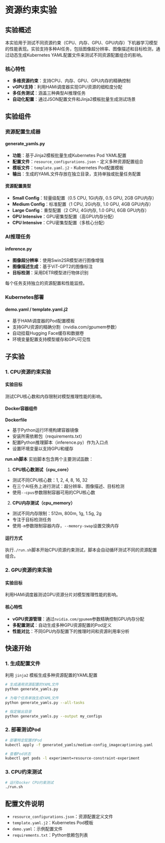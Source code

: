# 资源约束实验

## 实验概述

本实验用于测试不同资源约束（CPU、内存、GPU、GPU内存）下机器学习模型的性能表现。实验支持多种AI任务，包括图像超分辨率、图像描述和目标检测，通过动态生成Kubernetes YAML配置文件来测试不同资源配置组合的影响。

### 核心特性
- **多维资源约束**：支持CPU、内存、GPU、GPU内存的精确控制
- **vGPU支持**：利用HAMi调度器实现GPU资源的细粒度分配
- **多任务测试**：涵盖三种典型AI推理任务
- **自动化配置**：通过JSON配置文件和Jinja2模板批量生成测试场景

## 实验组件

### 资源配置生成器

#### generate_yamls.py
- **功能**：基于Jinja2模板批量生成Kubernetes Pod YAML配置
- **配置文件**：`resource_configurations.json` - 定义多种资源配置组合
- **模板文件**：`template.yaml.j2` - Kubernetes Pod配置模板
- **输出**：生成的YAML文件存放在独立目录，支持单独或批量任务配置

#### 资源配置类型
- **Small Config**：轻量级配置（0.5 CPU, 1Gi内存, 0.5 GPU, 2GB GPU内存）
- **Medium Config**：标准配置（1 CPU, 2Gi内存, 1.0 GPU, 4GB GPU内存）
- **Large Config**：重型配置（2 CPU, 4Gi内存, 1.0 GPU, 6GB GPU内存）
- **GPU Intensive**：GPU密集型配置（高GPU内存分配）
- **CPU Intensive**：CPU密集型配置（多核心分配）

### AI推理任务

#### inference.py
- **图像超分辨率**：使用Swin2SR模型进行图像增强
- **图像描述生成**：基于ViT-GPT2的图像标注
- **目标检测**：采用DETR模型进行物体识别

每个任务支持独立的资源配置和性能监控。

### Kubernetes部署

#### demo.yaml / template.yaml.j2
- 基于HAMi调度器的Pod配置模板
- 支持GPU资源的精确分割（nvidia.com/gpumem参数）
- 自动挂载Hugging Face缓存和数据卷
- 环境变量配置支持模型缓存和GPU可见性

## 子实验

### 1. CPU资源约束实验

#### 实验目标
测试CPU核心数和内存限制对模型推理性能的影响。
#### Docker容器组件

**Dockerfile**
- 基于Python运行环境构建容器镜像
- 安装所需依赖包（requirements.txt）
- 配置Python推理脚本（inference.py）作为入口点
- 设置环境变量以支持GPU和缓存

**run.sh脚本**
实验脚本包含两个主要测试函数：

1. **CPU核心数测试（cpu_core）**

- 测试不同CPU核心数：1, 2, 4, 8, 16, 32
- 在三个AI任务上进行测试：超分辨率、图像描述、目标检测
- 使用`--cpus`参数限制容器可用的CPU核心数

2. **CPU内存测试（cpu_memory）**

- 测试不同内存限制：512m, 800m, 1g, 1.5g, 2g
- 专注于目标检测任务
- 使用`-m`参数限制容器内存，`--memory-swap`设置交换内存

#### 运行方式
执行`./run.sh`脚本开始CPU资源约束测试，脚本会自动循环测试不同的资源配置组合。

### 2. GPU资源约束实验

#### 实验目标
利用HAMi调度器测试GPU资源分片对模型推理性能的影响。

#### 核心特性
- **vGPU资源管理**：通过`nvidia.com/gpumem`参数精确控制GPU内存分配
- **多配置测试**：自动生成多种GPU资源配置的Pod定义
- **性能对比**：不同GPU内存配置下的推理时间和资源利用率分析

## 快速开始

### 1. 生成配置文件

利用 `jinja2` 模板生成多种资源配置的YAML配置

```bash
# 生成通用资源配置的YAML文件
python generate_yamls.py

# 为每个任务单独生成YAML文件
python generate_yamls.py --all-tasks

# 指定输出目录
python generate_yamls.py --output my_configs
```

### 2. 部署测试Pod
```bash
# 部署特定配置的Pod
kubectl apply -f generated_yamls/medium-config_imagecaptioning.yaml

# 查看Pod状态
kubectl get pods -l experiment=resource-constraint-experiment
```

### 3. CPU约束测试
```bash
# 运行Docker CPU约束测试
./run.sh
```

## 配置文件说明

- `resource_configurations.json`：资源配置定义文件
- `template.yaml.j2`：Kubernetes Pod模板
- `demo.yaml`：示例配置文件
- `requirements.txt`：Python依赖包列表